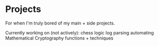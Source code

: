 # Projects

For when I'm truly bored of my main + side projects.

Currently working on (not actively):
  chess logic
  log parsing
  automating Mathematical Cryptography functions + techniques
